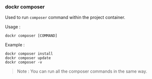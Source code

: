 ### dockr composer

Used to run `composer` command within the project container.

Usage : 

```dockr
dockr composer [COMMAND]
```

Example :
```dockr
dockr composer install
dockr composer update
dockr composer -v
```

> Note : You can run all the composer commands in the same way.
